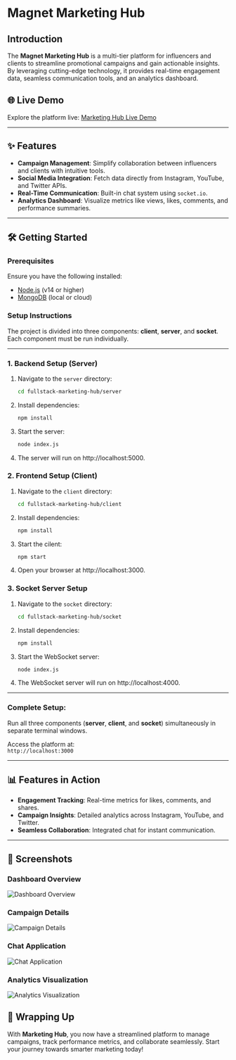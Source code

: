 # Magnet Marketing Hub

## Introduction

The **Magnet Marketing Hub** is a multi-tier platform for influencers and clients to streamline promotional campaigns and gain actionable insights. By leveraging cutting-edge technology, it provides real-time engagement data, seamless communication tools, and an analytics dashboard.

## 🌐 Live Demo

Explore the platform live: [Marketing Hub Live Demo](https://fullstack-marketing-hub.vercel.app/)

---

## ✨ Features

- **Campaign Management**: Simplify collaboration between influencers and clients with intuitive tools.
- **Social Media Integration**: Fetch data directly from Instagram, YouTube, and Twitter APIs.
- **Real-Time Communication**: Built-in chat system using `socket.io`.
- **Analytics Dashboard**: Visualize metrics like views, likes, comments, and performance summaries.

---

## 🛠️ Getting Started

### Prerequisites
Ensure you have the following installed:
- [Node.js](https://nodejs.org/) (v14 or higher)
- [MongoDB](https://www.mongodb.com/) (local or cloud)

### Setup Instructions

The project is divided into three components: **client**, **server**, and **socket**. Each component must be run individually.

---

### 1. **Backend Setup (Server)**
1. Navigate to the `server` directory:
   ```bash
   cd fullstack-marketing-hub/server
2. Install dependencies:
   ```bash
   npm install
3. Start the server:
    ```bash
    node index.js
4. The server will run on http://localhost:5000.
### 2. **Frontend Setup (Client)**
1. Navigate to the `client` directory:
   ```bash
   cd fullstack-marketing-hub/client
2. Install dependencies:
   ```bash
   npm install
3. Start the cilent:
    ```bash
    npm start
4. Open your browser at http://localhost:3000.

### 3. **Socket Server Setup**
1. Navigate to the `socket` directory:
   ```bash
   cd fullstack-marketing-hub/socket
2. Install dependencies:
   ```bash
   npm install
3. Start the WebSocket server:
    ```bash
    node index.js
4. The WebSocket server will run on http://localhost:4000.

---

### Complete Setup:
Run all three components (**server**, **client**, and **socket**) simultaneously in separate terminal windows.

Access the platform at:  
`http://localhost:3000`

---

## 📊 Features in Action

- **Engagement Tracking**: Real-time metrics for likes, comments, and shares.
- **Campaign Insights**: Detailed analytics across Instagram, YouTube, and Twitter.
- **Seamless Collaboration**: Integrated chat for instant communication.

---

## 📸 Screenshots

### Dashboard Overview
![Dashboard Overview](client/src/Assets/Screenshot%202024-09-13%20021736.png)

### Campaign Details
![Campaign Details](client/src/Assets/Screenshot%202024-09-13%20021139.png)

### Chat Application
![Chat Application](client/src/Assets/Screenshot%202024-09-13%20021202.png)

### Analytics Visualization
![Analytics Visualization](client/src/Assets/Screenshot%202024-09-13%20021211.png)

## 🚀 Wrapping Up

With **Marketing Hub**, you now have a streamlined platform to manage campaigns, track performance metrics, and collaborate seamlessly. Start your journey towards smarter marketing today!
